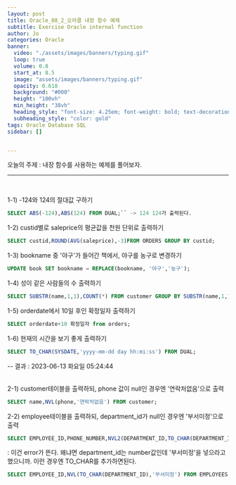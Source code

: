 ```yaml
---
layout: post
title: Oracle_08_2_오라클 내장 함수 예제
subtitle: Exercise Oracle internal function 
author: Jo
categories: Oracle
banner:
  video: "./assets/images/banners/typing.gif"
  loop: true
  volume: 0.8
  start_at: 8.5
  image: "assets/images/banners/typing.gif"
  opacity: 0.618
  background: "#000"
  height: "100vh"
  min_height: "38vh"
  heading_style: "font-size: 4.25em; font-weight: bold; text-decoration: underline"
  subheading_style: "color: gold"
tags: Oracle Database SQL
sidebar: []


---
```


오늘의 주제 :  내장 함수를 사용하는 예제를 풀어보자. <br>
 * * *
 <br>
 
1-1) -124와 124의 절대값 구하기<br>
```sql
SELECT ABS(-124),ABS(124) FROM DUAL;`` -> 124 124가 출력된다.
```
1-2) custid별로 saleprice의 평균값을 천원 단위로 출력하기<br>
```sql
SELECT custid,ROUND(AVG(saleprice),-3)FROM ORDERS GROUP BY custid;
```
1-3) bookname 중 '야구'가 들어간 책에서, 야구를 농구로 변경하기<br>
```sql
UPDATE book SET bookname = REPLACE(bookname, '야구','농구');
```
1-4) 성이 같은 사람들의 수 출력하기<br>
```sql
SELECT SUBSTR(name,1,1),COUNT(*) FROM customer GROUP BY SUBSTR(name,1,1);
```
1-5) orderdate에서 10일 후인 확정일자 출력하기<br>
```sql
SELECT orderdate+10 확정일자 from orders;
```
1-6) 현재의 시간을 보기 좋게 출력하기<br>
```sql
SELECT TO_CHAR(SYSDATE,'yyyy-mm-dd day hh:mi:ss') FROM DUAL;
```
  -- 결과 : 2023-06-13 화요일 05:24:44<br><br>

2-1) customer테이블을 출력하되, phone 값이 null인 경우엔 '연락처없음'으로 출력<br>
```sql
SELECT name,NVL(phone,'연락처없음') FROM customer;
```
2-2) employee테이블을 출력하되, department_id가 null인 경우엔 '부서미정'으로 출력<br>
```sql
SELECT EMPLOYEE_ID,PHONE_NUMBER,NVL2(DEPARTMENT_ID,TO_CHAR(DEPARTMENT_ID),'부서미정') FROM EMPLOYEES;
```
 : 이건 error가 뜬다. 왜냐면 department_id는 number값인데 '부서미정'을 넣으라고 했으니까. 이런 경우엔 TO_CHAR를 추가하면된다. 
 ```sql
 SELECT EMPLOYEE_ID,NVL(TO_CHAR(DEPARTMENT_ID),'부서미정') FROM EMPLOYEES;
 ```















